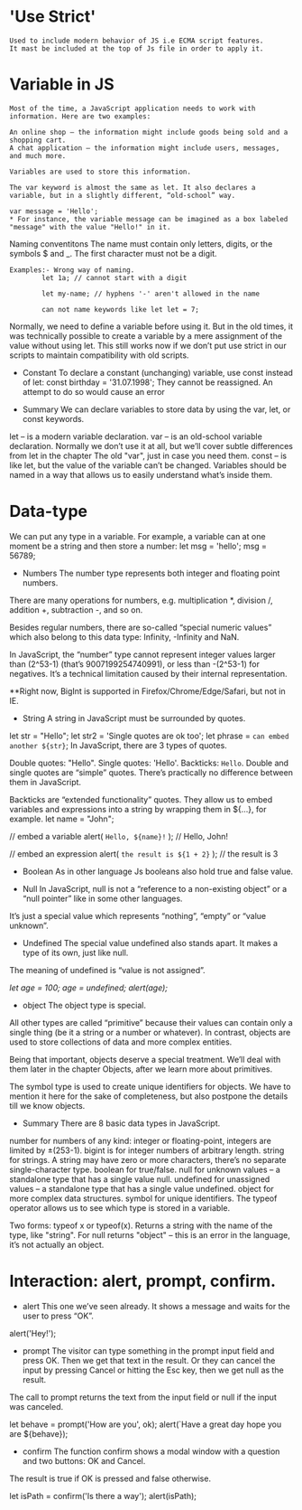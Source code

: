 # 'Use Strict'
    Used to include modern behavior of JS i.e ECMA script features.
    It mast be included at the top of Js file in order to apply it.

# Variable in JS
    Most of the time, a JavaScript application needs to work with information. Here are two examples:

    An online shop – the information might include goods being sold and a shopping cart.
    A chat application – the information might include users, messages, and much more.

    Variables are used to store this information.

    The var keyword is almost the same as let. It also declares a variable, but in a slightly different, “old-school” way.

    var message = 'Hello';
    * For instance, the variable message can be imagined as a box labeled "message" with the value "Hello!" in it.

 Naming conventitons
    The name must contain only letters, digits, or the symbols $ and _.
    The first character must not be a digit.

    Examples:- Wrong way of naming. 
            let 1a; // cannot start with a digit

            let my-name; // hyphens '-' aren't allowed in the name

            can not name keywords like let let = 7;

Normally, we need to define a variable before using it. But in the old times, it was technically possible to create a variable by a mere assignment of the value without using let. This still works now if we don’t put use strict in our scripts to maintain compatibility with old scripts.
* Constant
To declare a constant (unchanging) variable, use const instead of let:
const birthday = '31.07.1998';
They cannot be reassigned. An attempt to do so would cause an error

* Summary
We can declare variables to store data by using the var, let, or const keywords.

let – is a modern variable declaration.
var – is an old-school variable declaration. Normally we don’t use it at all, but we’ll cover subtle differences from let in the chapter The old "var", just in case you need them.
const – is like let, but the value of the variable can’t be changed.
Variables should be named in a way that allows us to easily understand what’s inside them.

# Data-type
We can put any type in a variable. For example, a variable can at one moment be a string and then store a number:
let msg = 'hello';
msg = 56789;

* Numbers
The number type represents both integer and floating point numbers.

There are many operations for numbers, e.g. multiplication *, division /, addition +, subtraction -, and so on.

Besides regular numbers, there are so-called “special numeric values” which also belong to this data type: Infinity, -Infinity and NaN.

In JavaScript, the “number” type cannot represent integer values larger than (2^53-1) (that’s 9007199254740991), or less than -(2^53-1) for negatives. It’s a technical limitation caused by their internal representation.

**Right now, BigInt is supported in Firefox/Chrome/Edge/Safari, but not in IE.

* String
A string in JavaScript must be surrounded by quotes.

let str = "Hello";
let str2 = 'Single quotes are ok too';
let phrase = `can embed another ${str}`;
In JavaScript, there are 3 types of quotes.

Double quotes: "Hello".
Single quotes: 'Hello'.
Backticks: `Hello`.
Double and single quotes are “simple” quotes. There’s practically no difference between them in JavaScript.

Backticks are “extended functionality” quotes. They allow us to embed variables and expressions into a string by wrapping them in ${…}, for example.
let name = "John";

// embed a variable
alert( `Hello, ${name}!` ); // Hello, John!

// embed an expression
alert( `the result is ${1 + 2}` ); // the result is 3

* Boolean
As in other language Js booleans also hold true and false value.

* Null
In JavaScript, null is not a “reference to a non-existing object” or a “null pointer” like in some other languages.

It’s just a special value which represents “nothing”, “empty” or “value unknown”.

* Undefined
The special value undefined also stands apart. It makes a type of its own, just like null.

The meaning of undefined is “value is not assigned”.

*let age = 100;
 age = undefined; 
 alert(age);*

* object
The object type is special.

All other types are called “primitive” because their values can contain only a single thing (be it a string or a number or whatever). In contrast, objects are used to store collections of data and more complex entities.

Being that important, objects deserve a special treatment. We’ll deal with them later in the chapter Objects, after we learn more about primitives.

The symbol type is used to create unique identifiers for objects. We have to mention it here for the sake of completeness, but also postpone the details till we know objects.

* Summary
There are 8 basic data types in JavaScript.

number for numbers of any kind: integer or floating-point, integers are limited by ±(253-1).
bigint is for integer numbers of arbitrary length.
string for strings. A string may have zero or more characters, there’s no separate single-character type.
boolean for true/false.
null for unknown values – a standalone type that has a single value null.
undefined for unassigned values – a standalone type that has a single value undefined.
object for more complex data structures.
symbol for unique identifiers.
The typeof operator allows us to see which type is stored in a variable.

Two forms: typeof x or typeof(x).
Returns a string with the name of the type, like "string".
For null returns "object" – this is an error in the language, it’s not actually an object.

# Interaction: alert, prompt, confirm.
* alert
This one we’ve seen already. It shows a message and waits for the user to press “OK”.

alert('Hey!');

* prompt
The visitor can type something in the prompt input field and press OK. Then we get that text in the result. Or they can cancel the input by pressing Cancel or hitting the Esc key, then we get null as the result.

The call to prompt returns the text from the input field or null if the input was canceled.

let behave = prompt('How are you', ok);
alert(`Have a great day hope you are ${behave});

* confirm
The function confirm shows a modal window with a question and two buttons: OK and Cancel.

The result is true if OK is pressed and false otherwise.

let isPath = confirm('Is there a way');
alert(isPath);